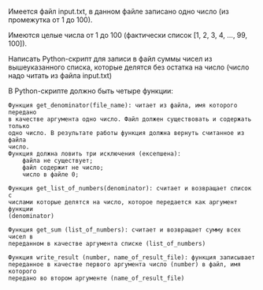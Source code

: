 Имеется файл input.txt, в данном файле записано одно число (из промежутка 
от 1 до 100).

Имеются целые числа от 1 до 100 (фактически список [1, 2, 3, 4, ..., 99, 100]).

Написать Python-скрипт для записи в файл суммы чисел из вышеуказанного 
списка, которые делятся без остатка на число (число надо читать из файла 
input.txt)

В Python-скрипте должно быть четыре функции:

    Функция get_denominator(file_name): читает из файла, имя которого передано 
    в качестве аргумента одно число. Файл должен существовать и содержать только 
    одно число. В результате работы функция должна вернуть считанное из файла 
    число.
    Функция должна ловить три исключения (ексепшена):
        файла не существует;
        файл содержит не число;
        число в файле 0;

    Функция get_list_of_numbers(denominator): считает и возвращает список с 
    числами которые делятся на число, которое передается как аргумент функции 
    (denominator)

    Функция get_sum (list_of_numbers): считает и возвращает сумму всех чисел в 
    переданном в качестве аргумента списке (list_of_numbers)

    Функция write_result (number, name_of_result_file): функция записывает 
    переданное в качестве первого аргумента число (number) в файл, имя которого 
    передано во втором аргументе (name_of_result_file)

